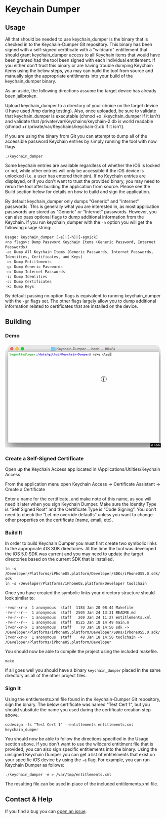 # Keychain Dumper

## Usage

All that should be needed to use keychain_dumper is the binary that is checked in to the Keychain-Dumper Git repository.  This binary has been signed with a self-signed certificate with a "wildcard" entitlement that should grant keychain_dumper access to all Keychain items that would have been granted had the tool been signed with each individual entitlement.  If you either don't trust this binary or are having trouble dumping Keychain items using the below steps, you may can build the tool from source and manually sign the appropriate entitlments into your build of the keychain_dumper binary.

As an aside, the following directions assume the target device has already been jailbroken.  

Upload keychain_dumper to a directory of your choice on the target device (I have used /tmp during testing).  Also, once uploaded, be sure to validate that keychain_dumper is executable (chmod +x ./keychain_dumper if it isn't) and validate that /private/var/Keychains/keychain-2.db is world readable (chmod +r /private/var/Keychains/keychain-2.db if it isn't).

If you are using the binary from Git you can attempt to dump all of the accessible password Keychain entries by simply running the tool with now flags

    ./keychain_dumper

Some keychain entries are available regardless of whether the iOS is locked or not, while other entries will only be accessible if the iOS device is unlocked (i.e. a user has entered their pin).  If no Keychain entries are displayed, or if you don't want to trust the provided binary, you may need to rerun the tool after building the application from source.  Please see the Build section below for details on how to build and sign the application.  

By default keychain_dumper only dumps "Generic" and "Internet" passwords.  This is generally what you are interested in, as most application passwords are stored as "Generic" or "Internet" passwords.  However, you can also pass optional flags to dump additional information from the Keychain.  If you run keychain_dumper with the `-h` option you will get the following usage string:

	Usage: keychain_dumper [-e]|[-h]|[-agnick]
	<no flags>: Dump Password Keychain Items (Generic Password, Internet Passwords)
	-a: Dump All Keychain Items (Generic Passwords, Internet Passwords, Identities, Certificates, and Keys)
	-e: Dump Entitlements
	-g: Dump Generic Passwords
	-n: Dump Internet Passwords
	-i: Dump Identities
	-c: Dump Certificates
	-k: Dump Keys

By default passing no option flags is equivalent to running keychain_dumper with the `-gn` flags set.  The other flags largely allow you to dump additional information related to certificates that are installed on the device.  
    
## Building

### Demo
![build and run gif demo](https://raw.githubusercontent.com/100apps/Keychain-Dumper/gh-pages/build-and-run.gif)


### Create a Self-Signed Certificate

Open up the Keychain Access app located in /Applications/Utilties/Keychain Access

From the application menu open Keychain Access -> Certificate Assistant -> Create a Certificate

Enter a name for the certificate, and make note of this name, as you will need it later when you sign Keychain Dumper.  Make sure the Identity Type is “Self Signed Root” and the Certificate Type is “Code Signing”.  You don’t need to check the “Let me override defaults” unless you want to change other properties on the certificate (name, email, etc).

### Build It

In order to build Keychain Dumper you must first create two symbolic links to the appropriate iOS SDK directories. At the time the tool was developed the iOS 5.0 SDK was current and you may need to update the target directories based on the current SDK that is installed.  

	ln -s /Developer/Platforms/iPhoneOS.platform/Developer/SDKs/iPhoneOS5.0.sdk/ sdk
	ln -s /Developer/Platforms/iPhoneOS.platform/Developer toolchain

Once you have created the symbolic links your directory structure should look similar to:

	-rwxr-xr-x  1 anonymous  staff  1184 Jan 20 08:44 Makefile
	-rw-r--r--  1 anonymous  staff  2504 Jan 24 13:31 README.md
	-rw-r--r--  1 anonymous  staff   269 Jan 24 11:27 entitlements.xml
	-rw-r--r--  1 anonymous  staff  8525 Jan 18 14:49 main.m
	lrwxr-xr-x  1 anonymous  staff    70 Jan 18 14:50 sdk -> /Developer/Platforms/iPhoneOS.platform/Developer/SDKs/iPhoneOS5.0.sdk/
	lrwxr-xr-x  1 anonymous  staff    48 Jan 18 14:50 toolchain -> /Developer/Platforms/iPhoneOS.platform/Developer

You should now be able to compile the project using the included makefile.

	make

If all goes well you should have a binary `keychain_dumper` placed in the same directory as all of the other project files.  


### Sign It

Using the entitlements.xml file found in the Keychain-Dumper Git repository, sign the binary.  The below certificate was named "Test Cert 1", but you should subsitute the name you used during the certificate creation step above.  

	codesign -fs "Test Cert 1" --entitlements entitlements.xml keychain_dumper

You should now be able to follow the directions specified in the Usage section above.  If you don't want to use the wildcard entitlment file that is provided, you can also sign specific entitlements into the binary.  Using the unsigned Keychain Dumper you can get a list of entitelments that exist on your specific iOS device by using the `-e` flag.  For example, you can run Keychain Dumper as follows:

	./keychain_dumper -e > /var/tmp/entitlements.xml

The resulting file can be used in place of the included entitlements.xml file.  

## Contact & Help

If you find a bug you can [open an issue](http://github.com/ptoomey3/Keychain-Dumper/issues).
